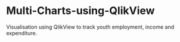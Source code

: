 # Multi-Charts-using-QlikView
Visualisation using QlikView to track youth employment, income and expenditure.
